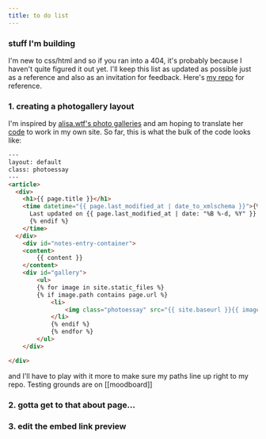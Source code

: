 ```yaml
---
title: to do list
---
```

### stuff I'm building
I'm new to css/html and so if you ran into a 404, it's probably because I haven't quite figured it out yet.
I'll keep this list as updated as possible just as a reference and also as an invitation for feedback.
Here's [my repo](https://github.com/geminiworms/geminiworms.github.io) for reference.

### 1. creating a photogallery layout 
I'm inspired by [alisa.wtf's photo galleries](https://alisa.wtf/plants) and am hoping to translate her [code](https://github.com/alisasgithub/alisa-digital-garden/blob/main/_layouts/photoessay.html) to work in my own site. So far, this is what the bulk of the code looks like:
```html
---
layout: default
class: photoessay
---
<article>
  <div>
    <h1>{{ page.title }}</h1>
    <time datetime="{{ page.last_modified_at | date_to_xmlschema }}">{% if page.type != 'pages' %}
      Last updated on {{ page.last_modified_at | date: "%B %-d, %Y" }}
      {% endif %}
    </time>
  </div>
    <div id="notes-entry-container">
    <content>
        {{ content }}
    </content> 
    <div id="gallery">
        <ul>
        {% for image in site.static_files %}
        {% if image.path contains page.url %}
            <li>
                <img class="photoessay" src="{{ site.baseurl }}{{ image.path }}" alt="image" />
            </li>
            {% endif %}
            {% endfor %}
        </ul>  
    </div>

</div>
```
and I'll have to play with it more to make sure my paths line up right to my repo. Testing grounds are on [[moodboard]]

### 2. gotta get to that about page...

### 3. edit the embed link preview
